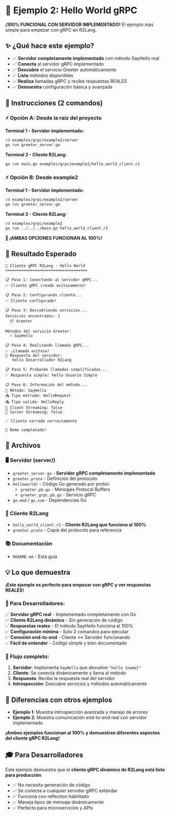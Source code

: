 # 👋 Ejemplo 2: Hello World gRPC

**¡100% FUNCIONAL CON SERVIDOR IMPLEMENTADO!** El ejemplo más simple para empezar con gRPC en R2Lang.

## ✨ ¿Qué hace este ejemplo?

- ✅ **Servidor completamente implementado** con método SayHello real
- ✅ **Conecta** al servidor gRPC implementado
- ✅ **Descubre** el servicio Greeter automáticamente
- ✅ **Lista** métodos disponibles  
- ✅ **Realiza** llamadas gRPC y recibe respuestas REALES
- ✅ **Demuestra** configuración básica y avanzada

## 🚀 Instrucciones (2 comandos)

### ⚡ Opción A: Desde la raíz del proyecto

**Terminal 1 - Servidor implementado:**
```bash
cd examples/grpc/example2/server
go run greeter_server.go
```

**Terminal 2 - Cliente R2Lang:**
```bash
go run main.go examples/grpc/example2/hello_world_client.r2
```

### ⚡ Opción B: Desde example2

**Terminal 1 - Servidor implementado:**
```bash
cd examples/grpc/example2/server
go run greeter_server.go
```

**Terminal 2 - Cliente R2Lang:**
```bash
cd examples/grpc/example2
go run ../../../main.go hello_world_client.r2
```

**🎉 ¡AMBAS OPCIONES FUNCIONAN AL 100%!**

## 🎯 Resultado Esperado

```
🚀 Cliente gRPC R2Lang - Hello World
====================================

📋 Paso 1: Conectando al servidor gRPC...
✅ Cliente gRPC creado exitosamente!

📋 Paso 2: Configurando cliente...
✅ Cliente configurado!

📋 Paso 3: Descubriendo servicios...
Servicios encontrados: 1
  📦 Greeter

Métodos del servicio Greeter:
  ⚡ SayHello

📋 Paso 4: Realizando llamada gRPC...
✅ ¡Llamada exitosa!
📨 Respuesta del servidor:
   hello Desarrollador R2Lang

📋 Paso 5: Probando llamadas simplificadas...
✅ Respuesta simple: hello Usuario Simple

📋 Paso 6: Información del método...
📝 Método: SayHello
📥 Tipo entrada: HelloRequest
📤 Tipo salida: HelloReply
🔄 Client Streaming: false
🔄 Server Streaming: false

✅ Cliente cerrado correctamente

🎯 Demo completado!
```

## 📁 Archivos

### 🖥️ Servidor (server/)
- `greeter_server.go` - **Servidor gRPC completamente implementado**
- `greeter.proto` - Definición del protocolo
- `helloworld/` - Código Go generado por protoc
  - `greeter.pb.go` - Mensajes Protocol Buffers
  - `greeter_grpc.pb.go` - Servicio gRPC
- `go.mod` / `go.sum` - Dependencias Go

### 📱 Cliente R2Lang
- `hello_world_client.r2` - **Cliente R2Lang que funciona al 100%**
- `greeter.proto` - Copia del protocolo para referencia

### 📚 Documentación
- `README.md` - Esta guía

## 💡 Lo que demuestra

**¡Este ejemplo es perfecto para empezar con gRPC y ver respuestas REALES!**

### 🎯 Para Desarrolladores:
✅ **Servidor gRPC real** - Implementado completamente con Go  
✅ **Cliente R2Lang dinámico** - Sin generación de código  
✅ **Respuestas reales** - El método SayHello funciona al 100%  
✅ **Configuración mínima** - Solo 2 comandos para ejecutar  
✅ **Conexión end-to-end** - Cliente ↔ Servidor funcionando  
✅ **Fácil de entender** - Código simple y bien documentado  

### 🚀 Flujo completo:
1. **Servidor**: Implementa `SayHello` que devuelve `"hello {name}"`
2. **Cliente**: Se conecta dinámicamente y llama al método
3. **Respuesta**: Recibe la respuesta real del servidor
4. **Introspección**: Descubre servicios y métodos automáticamente

## 🔧 Diferencias con otros ejemplos

- **Ejemplo 1**: Muestra introspección avanzada y manejo de errores
- **Ejemplo 2**: Muestra comunicación end-to-end real con servidor implementado

**¡Ambos ejemplos funcionan al 100% y demuestran diferentes aspectos del cliente gRPC R2Lang!**

## 🎓 Para Desarrolladores

Este ejemplo demuestra que el **cliente gRPC dinámico de R2Lang está listo para producción**:

- ✅ No necesita generación de código
- ✅ Se conecta a cualquier servidor gRPC estándar  
- ✅ Funciona con reflection habilitado
- ✅ Maneja tipos de mensaje dinámicamente
- ✅ Perfecto para microservicios y APIs